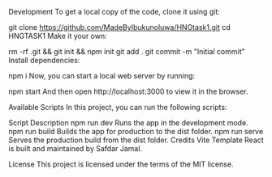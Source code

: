 Development
To get a local copy of the code, clone it using git:

git clone https://github.com/MadeByIbukunoluwa/HNGtask1.git
cd HNGTASK1
Make it your own:

rm -rf .git && git init && npm init
git add .
git commit -m "Initial commit"
Install dependencies:

npm i
Now, you can start a local web server by running:

npm start
And then open http://localhost:3000 to view it in the browser.

Available Scripts
In this project, you can run the following scripts:

Script	Description
npm run dev	Runs the app in the development mode.
npm run build	Builds the app for production to the dist folder.
npm run serve	Serves the production build from the dist folder.
Credits
Vite Template React is built and maintained by Safdar Jamal.

License
This project is licensed under the terms of the MIT license.